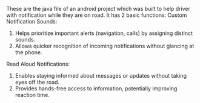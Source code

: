 These are the java file of an android project which was built to help driver with notification while they are on road.
It has 2 basic functions:
Custom Notification Sounds:
1. Helps prioritize important alerts (navigation, calls) by assigning distinct sounds.
2. Allows quicker recognition of incoming notifications without glancing at the phone.

Read Aloud Notifications:
1. Enables staying informed about messages or updates without taking eyes off the road.
2. Provides hands-free access to information, potentially improving reaction time.
